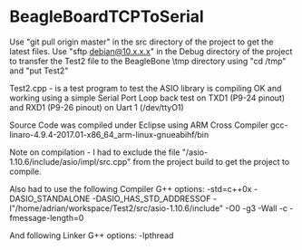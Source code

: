 # BeagleBoardTCPToSerial

Use "git pull origin master" in the src directory of the project to get the latest files.
Use "sftp debian@10.x.x.x" in the Debug directory of the project to transfer the Test2 file to the BeagleBone \tmp directory using "cd /tmp" and "put Test2"

Test2.cpp - is a test program to test the ASIO library is compiling OK and working using a simple Serial Port Loop back test on TXD1 (P9-24 pinout) and RXD1 (P9-26 pinout) on Uart 1 (/dev/ttyO1) 

Source Code was compiled under Eclipse using ARM Cross Compiler
gcc-linaro-4.9.4-2017.01-x86_64_arm-linux-gnueabihf/bin


Note on compilation - I had to exclude the file "/asio-1.10.6/include/asio/impl/src.cpp" from the project build to get the project to compile.

Also had to use the following Compiler G++ options:
-std=c++0x -DASIO_STANDALONE -DASIO_HAS_STD_ADDRESSOF -I"/home/adrian/workspace/Test2/src/asio-1.10.6/include" -O0 -g3 -Wall -c -fmessage-length=0

And following Linker G++ options:
-lpthread






